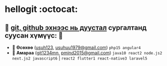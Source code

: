# hellogit :octocat: 

:rocket: [git, github эхнээс нь дуустал](https://1234.mn/course/108) сургалтанд суусан хүмүүс: :rocket: 
-

* :lipstick: **Өсөхөө** ([usuh123](https://github.com/git1234mn), usuhuu1979@gmail.com) `php15 angular4`
* :whale: **Амараа** ([git1234mn](https://github.com/git1234mn), pmind2015@gmail.com) `java10 react2 node.js2 next.js2 javascript6` | `react2 flutter1 react-native3 laravel5`
